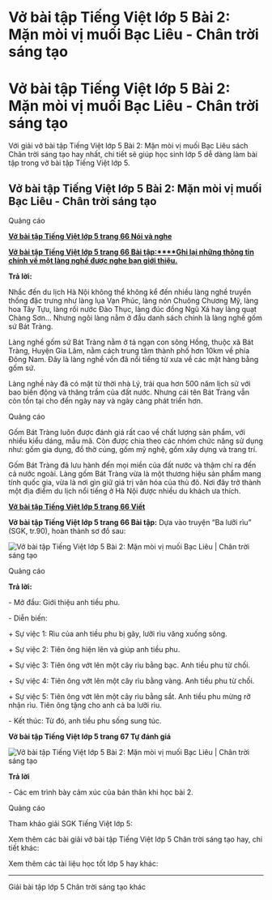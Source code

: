 # Vở bài tập Tiếng Việt lớp 5 Bài 2: Mặn mòi vị muối Bạc Liêu - Chân trời sáng tạo

# Vở bài tập Tiếng Việt lớp 5 Bài 2: Mặn mòi vị muối Bạc Liêu - Chân trời sáng tạo

Với giải vở bài tập Tiếng Việt lớp 5 Bài 2: Mặn mòi vị muối Bạc Liêu sách Chân trời sáng tạo hay nhất, chi tiết sẽ giúp học sinh lớp 5 dễ dàng làm bài tập trong vở bài tập Tiếng Việt lớp 5.

## Vở bài tập Tiếng Việt lớp 5 Bài 2: Mặn mòi vị muối Bạc Liêu - Chân trời sáng tạo

Quảng cáo

[**Vở bài tập Tiếng Việt lớp 5 trang 66 Nói và nghe**](https://vietjack.com/vbt-tieng-viet-5-ct/noi-va-nghe-trang-66-vbt-tieng-viet-5-tap-1.jsp)

[**Vở bài tập Tiếng Việt lớp 5 trang 66 Bài tập:****Ghi lại những thông tin chính về một làng nghề được nghe bạn giới thiệu.**](https://vietjack.com/vbt-tieng-viet-5-ct/ghi-lai-nhung-thong-tin-chinh-ve-mot-lang-nghe-duoc-nghe-vm.jsp)

**Trả lời:**

Nhắc đến du lịch Hà Nội không thể không kể đến nhiều làng nghề truyền thống đặc trưng như làng lụa Vạn Phúc, làng nón Chuông Chương Mỹ, làng hoa Tây Tựu, làng rối nước Đào Thục, làng đúc đồng Ngũ Xá hay làng quạt Chàng Sơn… Nhưng ngôi làng nằm ở đầu danh sách chính là làng nghề gốm sứ Bát Tràng.

Làng nghề gốm sứ Bát Tràng nằm ở tả ngạn con sông Hồng, thuộc xã Bát Tràng, Huyện Gia Lâm, nằm cách trung tâm thành phố hơn 10km về phía Đông Nam. Đây là làng nghề vốn đã nổi tiếng từ xưa về các mặt hàng bằng gốm sứ.

Làng nghề này đã có mặt từ thời nhà Lý, trải qua hơn 500 năm lịch sử với bao biến động và thăng trầm của đất nước. Nhưng cái tên Bát Tràng vẫn còn tồn tại cho đến ngày nay và ngày càng phát triển hơn.

Quảng cáo

Gốm Bát Tràng luôn được đánh giá rất cao về chất lượng sản phẩm, với nhiều kiểu dáng, mẫu mã. Còn được chia theo các nhóm chức năng sử dụng như: gốm gia dụng, đồ thờ cúng, gốm mỹ nghệ, gốm xây dựng và trang trí.

Gốm Bát Tràng đã lưu hành đến mọi miền của đất nước và thậm chí ra đến cả nước ngoài. Làng gốm Bát Tràng vừa là một thương hiệu sản phẩm mang tính quốc gia, vừa là nơi gìn giữ giá trị văn hóa của thủ đô. Nơi đây trở thành một địa điểm du lịch nổi tiếng ở Hà Nội được nhiều du khách ưa thích.

[**Vở bài tập Tiếng Việt lớp 5 trang 66 Viết**](https://vietjack.com/vbt-tieng-viet-5-ct/viet-trang-66-vbt-tieng-viet-5-tap-1.jsp)

**Vở bài tập Tiếng Việt lớp 5 trang 66 Bài tập:** Dựa vào truyện “Ba lưỡi rìu” (SGK, tr.90), hoàn thành sơ đồ sau:

![Vở bài tập Tiếng Việt lớp 5 Bài 2: Mặn mòi vị muối Bạc Liêu | Chân trời sáng tạo](https://vietjack.com/vbt-tieng-viet-5-ct/images/bai-2-man-moi-vi-muoi-bac-lieu.PNG)

Quảng cáo

**Trả lời:**

\- Mở đầu: Giới thiệu anh tiều phu.

\- Diễn biến:

\+ Sự việc 1: Rìu của anh tiều phu bị gãy, lưỡi rìu văng xuống sông.

\+ Sự việc 2: Tiên ông hiện lên và giúp anh tiều phu.

\+ Sự việc 3: Tiên ông vớt lên một cây rìu bằng bạc. Anh tiều phu từ chối.

\+ Sự việc 4: Tiên ông vớt lên một cây rìu bằng vàng. Anh tiều phu từ chối.

\+ Sự việc 5: Tiên ông vớt lên một cây rìu bằng sắt. Anh tiều phu mừng rỡ nhận rìu. Tiên ông tặng cho anh cả ba lưỡi rìu.

\- Kết thúc: Từ đó, anh tiều phu sống sung túc.

**Vở bài tập Tiếng Việt lớp 5 trang 67 Tự đánh giá**

![Vở bài tập Tiếng Việt lớp 5 Bài 2: Mặn mòi vị muối Bạc Liêu | Chân trời sáng tạo](https://vietjack.com/vbt-tieng-viet-5-ct/images/bai-2-man-moi-vi-muoi-bac-lieu-1.PNG)

**Trả lời**

\- Các em trình bày cảm xúc của bản thân khi học bài 2.

Quảng cáo

Tham khảo giải SGK Tiếng Việt lớp 5:

Xem thêm các bài giải vở bài tập Tiếng Việt lớp 5 Chân trời sáng tạo hay, chi tiết khác:

Xem thêm các tài liệu học tốt lớp 5 hay khác:

* * *

Giải bài tập lớp 5 Chân trời sáng tạo khác
